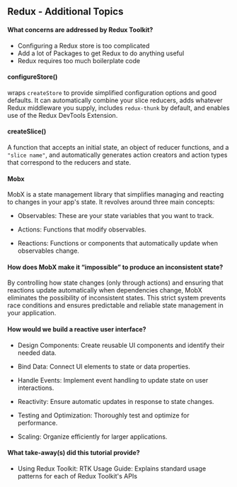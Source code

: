 ## Redux - Additional Topics


#### **What concerns are addressed by Redux Toolkit?**

- Configuring a Redux store is too complicated
- Add a lot of Packages to get Redux to do anything useful
- Redux requires too much boilerplate code

#### **configureStore()**

wraps `createStore` to provide simplified configuration options and good defaults. It can automatically combine your slice reducers, adds whatever Redux middleware you supply, includes `redux-thunk` by default, and enables use of the Redux DevTools Extension.


#### **createSlice()**

A function that accepts an initial state, an object of reducer functions, and a `"slice name"`, and automatically generates action creators and action types that correspond to the reducers and state.

#### **Mobx**

MobX is a state management library  that simplifies managing and reacting to changes in your app's state. It revolves around three main concepts:

- Observables: These are your state variables that you want to track.

- Actions: Functions that modify observables.

- Reactions: Functions or components that automatically update when observables change.

#### **How does MobX make it “impossible” to produce an inconsistent state?**


By controlling how state changes (only through actions) and ensuring that reactions update automatically when dependencies change, MobX eliminates the possibility of inconsistent states. This strict system prevents race conditions and ensures predictable and reliable state management in your application.


#### **How would we build a reactive user interface?**
- Design Components: Create reusable UI components and identify their needed data.

- Bind Data: Connect UI elements to state or data properties.

- Handle Events: Implement event handling to update state on user interactions.

- Reactivity: Ensure automatic updates in response to state changes.

- Testing and Optimization: Thoroughly test and optimize for performance.

- Scaling: Organize efficiently for larger applications.



#### **What take-away(s) did this tutorial provide?**
- Using Redux Toolkit: RTK Usage Guide: Explains standard usage patterns for each of Redux Toolkit's APIs
